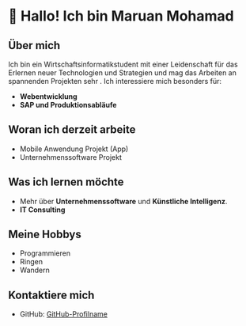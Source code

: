 # 👋 Hallo! Ich bin Maruan Mohamad

## Über mich
Ich bin ein Wirtschaftsinformatikstudent mit einer Leidenschaft für das Erlernen neuer Technologien und Strategien und mag das Arbeiten an spannenden Projekten sehr . Ich interessiere mich besonders für:
- **Webentwicklung**
- **SAP und Produktionsabläufe**

## Woran ich derzeit arbeite
- Mobile Anwendung Projekt (App)
- Unternehmenssoftware Projekt

## Was ich lernen möchte
- Mehr über **Unternehmenssoftware** und **Künstliche Intelligenz**.
- **IT Consulting**

## Meine Hobbys
- Programmieren
- Ringen
- Wandern 

## Kontaktiere mich
- GitHub: [GitHub-Profilname](https://github.com/Maruan03)
